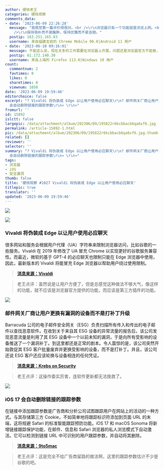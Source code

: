 ```yaml
---
author: 硬核老王
categories: 硬核观察
comments_data:
- date: '2023-06-09 22:26:28'
  message: "我感觉第一篇评价得很对。<br />\r\n浏览器只有一个功能就是浏览上网。<br />\r\n我也不喜欢其他七七八八的内容加到浏览器里面来。<br
    />\r\n保持简朴而不是臃肿，保持优雅而不是丑陋。"
  postip: 183.251.165.83
  username: 来自福建龙岩的 Chrome Mobile 90.0|Android 11 用户
- date: '2023-06-10 09:16:01'
  message: 不能这么说，现在太多的工作需要在浏览器上开展，问题还是浏览器官方不能做，而应该交给插件
  postip: 61.172.140.30
  username: 来自上海的 Firefox 113.0|Windows 10 用户
count:
  commentnum: 2
  favtimes: 0
  likes: 0
  sharetimes: 0
  viewnum: 1658
date: '2023-06-09 19:59:46'
editorchoice: false
excerpt: "? Vivaldi 将伪装成 Edge 以让用户使用必应聊天\r\n? 邮件网关厂商让用户更换有漏洞的设备而不是打补丁升级\r\n? iOS 17
  会自动删除链接的跟踪参数\r\n» \r\n»"
fromurl: ''
id: 15892
islctt: false
largepic: /data/attachment/album/202306/09/195822r6kcbbacb6qa6xf6.jpg
permalink: /article-15892-1.html
pic: /data/attachment/album/202306/09/195822r6kcbbacb6qa6xf6.jpg.thumb.jpg
related: []
reviewer: ''
selector: ''
summary: "? Vivaldi 将伪装成 Edge 以让用户使用必应聊天\r\n? 邮件网关厂商让用户更换有漏洞的设备而不是打补丁升级\r\n? iOS 17
  会自动删除链接的跟踪参数\r\n» \r\n»"
tags:
- 浏览器
- iOS
- 安全漏洞
thumb: false
title: '硬核观察 #1027 Vivaldi 将伪装成 Edge 以让用户使用必应聊天'
titlepic: true
translator: ''
updated: '2023-06-09 19:59:46'
---
```


![](/data/attachment/album/202306/09/195822r6kcbbacb6qa6xf6.jpg)


![](/data/attachment/album/202306/09/195841emlbamlae87aa6m6.jpg)


### Vivaldi 将伪装成 Edge 以让用户使用必应聊天


很多网站和服务会根据用户代理（UA）字符串来限制浏览器访问，比如谷歌的一些服务。Vivaldi 在 2019 年修改了 UA 冒充 Chrome 以实现更好的谷歌服务兼容性。而最近，微软的基于 GPT-4 的必应聊天也限制只能在 Edge 浏览器中使用，因此，最新版本的 Vivaldi 将能冒充 Edge 浏览器以帮助用户绕过使用限制。



> 
> **[消息来源：Vivaldi](https://vivaldi.com/blog/vivaldi-on-android-6-1/)**
> 
> 
> 



> 
> 老王点评：虽然说是让用户方便了，但是总感觉这种做法不够大气，像这样的功能，就不应该是浏览器官方提供的功能，而应该是第三方插件的功能。
> 
> 
> 


![](/data/attachment/album/202306/09/195902ogg9wgw2zwiiiokz.jpg)


### 邮件网关厂商让用户更换有漏洞的设备而不是打补丁升级


Barracuda 公司的电子邮件安全网关（ESG）负责扫描所有传入和传出的电子邮件以查找恶意软件。在收到关于来自其 ESG 设备的异常流量的报告后，该公司发现恶意流量是利用了其 ESG 设备中一个以前未知的漏洞，于是向所有受影响的设备推送了一个漏洞补丁。到这里都还是正常的剧本。令人震惊的是，该公司突然开始敦促其 ESG 客户批量废弃并更换受影响的设备，而不是打补丁。并且，该公司还说 ESG 客户还应该轮换与设备相连的任何凭证。



> 
> **[消息来源：Krebs on Security](https://krebsonsecurity.com/2023/06/barracuda-urges-replacing-not-patching-its-email-security-gateways/)**
> 
> 
> 



> 
> 老王点评：这操作委实厉害，连软件更新都无法挽救了。
> 
> 
> 


![](/data/attachment/album/202306/09/195918nk4a64mvtgf4a4tz.jpg)


### iOS 17 会自动删除链接的跟踪参数


在链接中添加跟踪参数是广告商和分析公司试图跟踪用户在网站上的活动的一种方式。与其存储第三方 Cookie，不如简单地将跟踪标识符添加到页面 URL 的末端，这将规避 Safari 的标准智能跟踪预防功能。iOS 17 和 macOS Sonoma 将新增链接跟踪保护功能，在邮件、信息和 Safari 浏览器的私人浏览模式下自动激活。它可以检测到链接 URL 中可识别的用户跟踪参数，并自动将其删除。



> 
> **[消息来源：9to5mac](https://9to5mac.com/2023/06/08/ios-17-link-tracking-protection/)**
> 
> 
> 



> 
> 老王点评：这是完全不给广告商留路的做法啊，这里的跟踪参数估计不少是谷歌的吧。
> 
> 
>